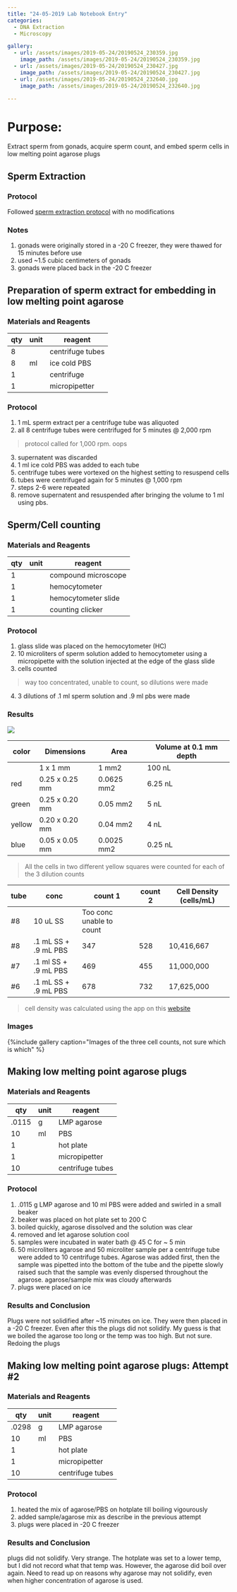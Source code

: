 ```yaml
---
title: "24-05-2019 Lab Notebook Entry"
categories:
  - DNA Extraction
  - Microscopy

gallery:
  - url: /assets/images/2019-05-24/20190524_230359.jpg
    image_path: /assets/images/2019-05-24/20190524_230359.jpg 
  - url: /assets/images/2019-05-24/20190524_230427.jpg
    image_path: /assets/images/2019-05-24/20190524_230427.jpg 
  - url: /assets/images/2019-05-24/20190524_232640.jpg
    image_path: /assets/images/2019-05-24/20190524_232640.jpg 

---
```


# Purpose:
Extract sperm from gonads, acquire sperm count, and embed sperm cells in low melting point agarose plugs

## Sperm Extraction

### Protocol
Followed [sperm extraction protocol](https://www.protocols.io/view/sea-cucumber-sperm-extraction-from-gonads-5pbg5in) with no modifications

### Notes
1. gonads were originally stored in a -20 C freezer, they were thawed for 15 minutes before use
2. used ~1.5 cubic centimeters of gonads
3. gonads were placed back in the -20 C freezer

## Preparation of sperm extract for embedding in low melting point agarose

### Materials and Reagents

|qty|unit|reagent|
|---|---|---|
|8||centrifuge tubes|
|8| ml|ice cold PBS|
|1||centrifuge|
|1||micropipetter|

### Protocol	
1. 1 mL sperm extract per a centrifuge tube was aliquoted
2. all 8 centrifuge tubes were centrifuged for 5 minutes @ 2,000 rpm
> protocol called for 1,000 rpm. oops
3. supernatent was discarded
4. 1 ml ice cold PBS was added to each tube 
5. centrifuge tubes were vortexed on the highest setting to resuspend cells
6. tubes were centrifuged again for 5 minutes @ 1,000 rpm
7. steps 2-6 were repeated
8. remove supernatent and resuspended after bringing the volume to 1 ml using pbs.


## Sperm/Cell counting

### Materials and Reagents

|qty|unit|reagent|
|---|---|---|
|1|| compound microscope|
|1||hemocytometer|
|1||hemocytometer slide|
|1||counting clicker|

### Protocol
1. glass slide was placed on the hemocytometer (HC)
2. 10 microliters of sperm solution added to hemocytometer using a micropipette with the solution injected at the edge of the glass slide 
3. cells counted
> way too concentrated, unable to count, so dilutions were made
4. 3 dilutions of .1 ml sperm solution and .9 ml pbs were made

### Results
 
![](/assets/images/Haemocytometer_Grid.png)

|color|Dimensions| 	Area |	Volume at 0.1 mm depth|
|---|---|---|---|
||1 x 1 mm |	1 mm2 	|	100 nL|
|red|0.25 x 0.25 mm| 	0.0625 mm2| 	6.25 nL|
|green|0.25 x 0.20 mm |	0.05 mm2 |	5 nL|
|yellow|0.20 x 0.20 mm |	0.04 mm2 |	4 nL|
|blue|0.05 x 0.05 mm |	0.0025 mm2| 	0.25 nL| 

> All the cells in two different yellow squares were counted for each of the 3 dilution counts

|tube|conc|count 1| count 2|Cell Density (cells/mL)|
|---|---|---|---|---|
|#8|10 uL SS | Too conc unable to count|||
|#8|.1 mL SS + .9 mL PBS| 347 | 528|10,416,667 |
|#7| .1 ml SS + .9 mL PBS| 469| 455|11,000,000 |
|#6| .1 mL SS + .9 mL PBS| 678| 732|17,625,000 |

> cell density was calculated using the app on this [website](https://www.hemocytometer.org/hemocytometer-calculator/)

### Images
{%include gallery caption="Images of the three cell counts, not sure which is which" %}

## Making low melting point agarose plugs

### Materials and Reagents

|qty|unit|reagent|
|---|---|---|
|.0115|g|LMP agarose|
|10|ml| PBS|
|1||hot plate|
|1||micropipetter|
|10||centrifuge tubes|

### Protocol
1. .0115 g LMP agarose and 10 ml PBS were added and swirled in a small beaker
2. beaker was placed on hot plate set to 200 C
3. boiled quickly, agarose dissolved and the solution was clear
4. removed and let agarose solution cool
5. samples were incubated in water bath @ 45 C for ~ 5 min 
6. 50 microliters agarose and 50 microliter sample per a centrifuge tube were added to 10 centrifuge tubes. Agarose was added first, then the sample was pipetted into the bottom of the tube and the pipette slowly raised such that the sample was evenly dispersed throughout the agarose. agarose/sample mix was cloudy afterwards
7. plugs were placed on ice

### Results and Conclusion
Plugs were not solidified after ~15 minutes on ice. They were then placed in a -20 C freezer. Even after this the plugs did not solidify. My guess is that we boiled the agarose too long or the temp was too high. But not sure. Redoing the plugs

## Making low melting point agarose plugs: Attempt #2 

### Materials and Reagents

|qty|unit|reagent|
|---|---|---|
|.0298|g|LMP agarose|
|10|ml| PBS|
|1||hot plate|
|1||micropipetter|
|10||centrifuge tubes|

### Protocol
1. heated the mix of agarose/PBS on hotplate till boiling vigourously
2. added sample/agarose mix as describe in the previous attempt
3. plugs were placed in -20 C freezer

### Results and Conclusion
plugs did not solidify. Very strange. The hotplate was set to a lower temp, but I did not record what that temp was. However, the agarose did boil over again. Need to read up on reasons why agarose may not solidify, even when higher concentration of agarose is used. 




